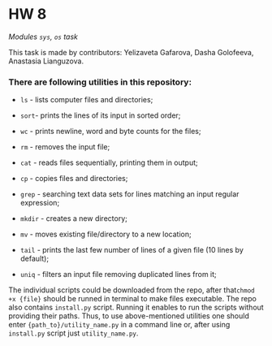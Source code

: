 # HW 8

*_Modules `sys`, `os` task_*

This task is made by contributors: Yelizaveta Gafarova, Dasha Golofeeva, Anastasia Lianguzova.

### There are following utilities in this repository:

- `ls` - lists computer files and directories;

- `sort`- prints the lines of its input in sorted order;

- `wc` - prints newline, word and byte counts for the files;

- `rm` - removes the input file;

- `cat` - reads files sequentially, printing them in output;

- `cp` - copies files and directories;

- `grep` - searching text data sets for lines matching an input regular expression;

- `mkdir` - creates a new directory;

- `mv` - moves existing file/directory to a new location;

- `tail` - prints the last few number of lines of a given file (10 lines by default);

- `uniq` - filters an input file removing duplicated lines from it;

The individual scripts could be downloaded from the repo, after that`chmod +x {file}` should be runned in terminal to make files executable. The repo also contains `install.py` script. Running it enables to run the scripts without providing their paths. Thus, to use above-mentioned utilities one should enter `{path_to}/utility_name.py` in a command line or, after using `install.py` script just `utility_name.py`. 












